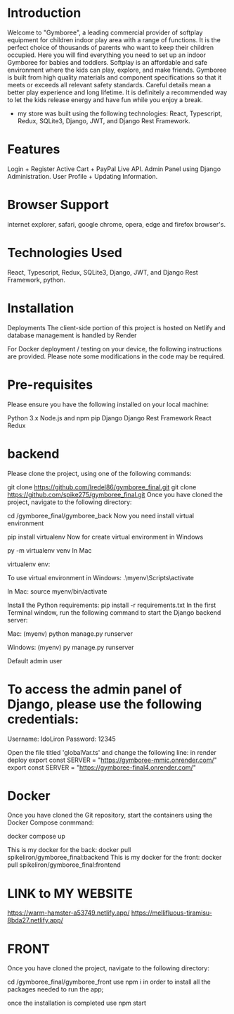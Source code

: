# Introduction

Welcome to "Gymboree", a leading commercial provider of softplay equipment for children indoor play area with a range of functions. It is the perfect choice of thousands of parents who want to keep their children occupied. Here you will find everything you need to set up an indoor Gymboree for babies and toddlers. Softplay is an affordable and safe environment where the kids can play, explore, and make friends. Gymboree is built from high quality materials and component specifications so that it meets or exceeds all relevant safety standards. Careful details mean a better play experience and long lifetime. It is definitely a recommended way to let the kids release energy and have fun while you enjoy a break.

- my store was built using the following technologies: React, Typescript, Redux, SQLite3, Django, JWT, and Django Rest Framework.

# Features

Login + Register 
Active Cart + PayPal Live API.
Admin Panel using Django Administration.
User Profile + Updating Information.

# Browser Support
internet explorer, safari, google chrome, opera, edge and firefox browser's.

# Technologies Used
React, Typescript, Redux, SQLite3, Django, JWT, and Django Rest Framework, python.

# Installation
Deployments
The client-side portion of this project is hosted on Netlify and database management is handled by Render

For Docker deployment / testing on your device, the following instructions are provided. Please note some modifications in the code may be required.

# Pre-requisites
Please ensure you have the following installed on your local machine:

Python 3.x
Node.js and npm
pip
Django
Django Rest Framework
React
Redux

# backend
Please clone the project, using one of the following commands:

git clone https://github.com/Iredel86/gymboree_final.git
git clone https://github.com/spike275/gymboree_final.git 
Once you have cloned the project, navigate to the following directory:

cd /gymboree_final/gymboree_back
Now you need install virtual environment

pip install virtualenv
Now for create virtual environment in Windows

py -m virtualenv venv
In Mac

virtualenv env:

To use virtual environment in Windows:
.\myenv\Scripts\activate

In Mac:
source myenv/bin/activate

Install the Python requirements:
pip install -r requirements.txt
In the first Terminal window, run the following command to start the Django backend server:

Mac:
(myenv) python manage.py runserver

Windows:
(myenv) py manage.py runserver

Default admin user
# To access the admin panel of Django, please use the following credentials:
Username: IdoLiron
Password: 12345

Open the file titled 'globalVar.ts' and change the following line:
in render deploy
export const SERVER = "https://gymboree-mmic.onrender.com/"
export const SERVER = "https://gymboree-final4.onrender.com/"

# Docker 
Once you have cloned the Git repository, start the containers using the Docker Compose conmmand:

docker compose up

This is my docker for the back: docker pull spikeliron/gymboree_final:backend
This is my docker for the front: docker pull spikeliron/gymboree_final:frontend

# LINK to MY WEBSITE
https://warm-hamster-a53749.netlify.app/
https://mellifluous-tiramisu-8bda27.netlify.app/

# FRONT
Once you have cloned the project, navigate to the following directory:

cd /gymboree_final/gymboree_front
use npm i in order to install all the packages needed to run the app; 

once the installation is completed use npm start



